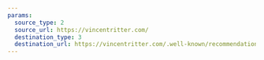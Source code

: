 ```yaml
---
params:
  source_type: 2
  source_url: https://vincentritter.com/
  destination_type: 3
  destination_url: https://vincentritter.com/.well-known/recommendations.opml
---
```

